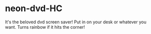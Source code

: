 # neon-dvd-HC
It's the beloved dvd screen saver! Put in on your desk or whatever you want. Turns rainbow if it hits the corner!